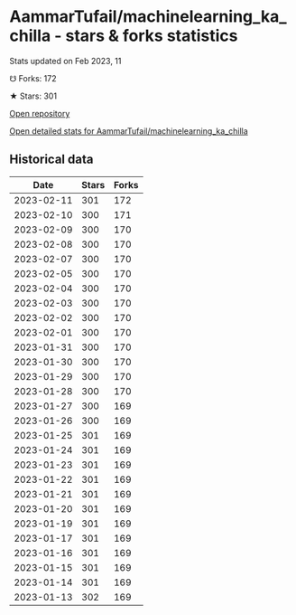 # AammarTufail/machinelearning_ka_chilla - stars & forks statistics

Stats updated on Feb 2023, 11

☋ Forks: 172

★ Stars: 301

[Open repository](https://github.com/AammarTufail/machinelearning_ka_chilla)

[Open detailed stats for AammarTufail/machinelearning_ka_chilla](https://reviewgithub.com/rep/AammarTufail/machinelearning_ka_chilla)

## Historical data
| Date | Stars | Forks |
|------|-------|-------|
| 2023-02-11 | 301 | 172 | 
| 2023-02-10 | 300 | 171 | 
| 2023-02-09 | 300 | 170 | 
| 2023-02-08 | 300 | 170 | 
| 2023-02-07 | 300 | 170 | 
| 2023-02-05 | 300 | 170 | 
| 2023-02-04 | 300 | 170 | 
| 2023-02-03 | 300 | 170 | 
| 2023-02-02 | 300 | 170 | 
| 2023-02-01 | 300 | 170 | 
| 2023-01-31 | 300 | 170 | 
| 2023-01-30 | 300 | 170 | 
| 2023-01-29 | 300 | 170 | 
| 2023-01-28 | 300 | 170 | 
| 2023-01-27 | 300 | 169 | 
| 2023-01-26 | 300 | 169 | 
| 2023-01-25 | 301 | 169 | 
| 2023-01-24 | 301 | 169 | 
| 2023-01-23 | 301 | 169 | 
| 2023-01-22 | 301 | 169 | 
| 2023-01-21 | 301 | 169 | 
| 2023-01-20 | 301 | 169 | 
| 2023-01-19 | 301 | 169 | 
| 2023-01-17 | 301 | 169 | 
| 2023-01-16 | 301 | 169 | 
| 2023-01-15 | 301 | 169 | 
| 2023-01-14 | 301 | 169 | 
| 2023-01-13 | 302 | 169 | 


